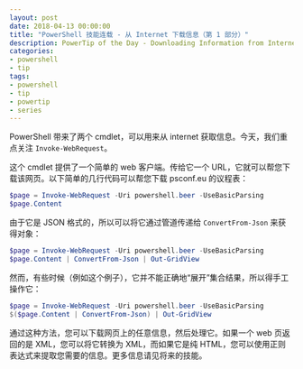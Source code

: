 ```yaml
---
layout: post
date: 2018-04-13 00:00:00
title: "PowerShell 技能连载 - 从 Internet 下载信息（第 1 部分）"
description: PowerTip of the Day - Downloading Information from Internet (Part 1)
categories:
- powershell
- tip
tags:
- powershell
- tip
- powertip
- series
---
```

PowerShell 带来了两个 cmdlet，可以用来从 internet 获取信息。今天，我们重点关注 `Invoke-WebRequest`。

这个 cmdlet 提供了一个简单的 web 客户端。传给它一个 URL，它就可以帮您下载该网页。以下简单的几行代码可以帮您下载 psconf.eu 的议程表：

```powershell
$page = Invoke-WebRequest -Uri powershell.beer -UseBasicParsing
$page.Content
```

由于它是 JSON 格式的，所以可以将它通过管道传递给 `ConvertFrom-Json` 来获得对象：

```powershell
$page = Invoke-WebRequest -Uri powershell.beer -UseBasicParsing
$page.Content | ConvertFrom-Json | Out-GridView
```

然而，有些时候（例如这个例子），它并不能正确地“展开”集合结果，所以得手工操作它：

```powershell
$page = Invoke-WebRequest -Uri powershell.beer -UseBasicParsing
$($page.Content | ConvertFrom-Json) | Out-GridView
```

通过这种方法，您可以下载网页上的任意信息，然后处理它。如果一个 web 页返回的是 XML，您可以将它转换为 XML，而如果它是纯 HTML，您可以使用正则表达式来提取您需要的信息。更多信息请见将来的技能。

<!--本文国际来源：[Downloading Information from Internet (Part 1)](http://community.idera.com/powershell/powertips/b/tips/posts/downloading-information-from-internet-part-1)-->
